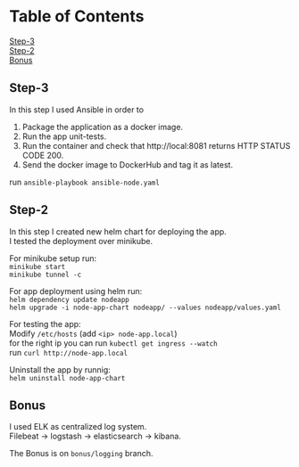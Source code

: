 # Table of Contents

[Step-3](#Step-3)  
[Step-2](#Step-2)  
[Bonus](#Bonus)

## Step-3

In this step I used Ansible in order to

1. Package the application as a docker image.  
2. Run the app unit-tests.  
3. Run the container and check that http://local:8081 returns HTTP STATUS CODE 200.  
4. Send the docker image to DockerHub and tag it as latest.  

run `ansible-playbook ansible-node.yaml`

## Step-2

In this step I created new helm chart for deploying the app.\
I tested the deployment over minikube.

For minikube setup run:\
`minikube start`\
`minikube tunnel -c`

For app deployment using helm run:\
`helm dependency update nodeapp`\
`helm upgrade -i node-app-chart nodeapp/ --values nodeapp/values.yaml`

For testing the app:\
Modify `/etc/hosts` (add `<ip> node-app.local`)\
for the right ip you can run `kubectl get ingress --watch`\
run `curl http://node-app.local`

Uninstall the app by runnig:\
`helm uninstall node-app-chart`

## Bonus

I used ELK as centralized log system.\
Filebeat -> logstash -> elasticsearch -> kibana.

The Bonus is on `bonus/logging` branch.
